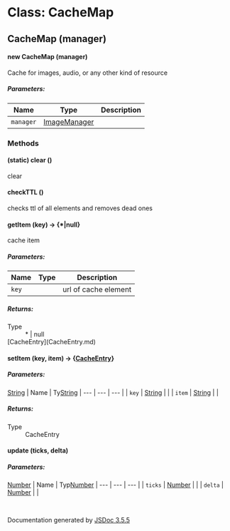 # Class: CacheMap

## CacheMap (manager)

#### new CacheMap (manager)

Cache for images, audio, or any other kind of resource

##### Parameters:

| Name | Type | Description |
| --- | --- | --- |
| `manager` | [ImageManager](ImageManager.md) |  |

<dl>
</dl>

### Methods

#### (static) clear ()


clear
<dl>
</dl>

#### checkTTL ()


checks ttl of all elements and removes dead ones
<dl>
</dl>

#### getItem (key) → {*|null}


cache item

##### Parameters:

| Name | Type | Description |
| --- | --- | --- |
| `key` |  | url of cache element |

<dl>
</dl>

##### Returns:

<dl>
                <dt> Type </dt>
                <dd>
                    <span>*</span> | <span>null</span>
                </dd>[CacheEntry](CacheEntry.md)
            </dl>

#### setItem (key, item) → {[CacheEntry](CacheEntry.md)}

##### Parameters:
[String](String.md)
| Name | Ty[String](String.md)
| --- | --- | --- |
| `key` | [String](String.md) |  |
| `item` | [String](String.md) |  |

<dl>
</dl>

##### Returns:

<dl>
                <dt> Type </dt>
                <dd>
                    <span><a>CacheEntry</a></span>
                </dd>
            </dl>

#### update (ticks, delta)

##### Parameters:
[Number](Number.md)
| Name | Typ[Number](Number.md)
| --- | --- | --- |
| `ticks` | [Number](Number.md) |  |
| `delta` | [Number](Number.md) |  |

<dl>
</dl>


 <br>

  Documentation generated by [JSDoc 3.5.5](https://github.com/jsdoc3/jsdoc)
